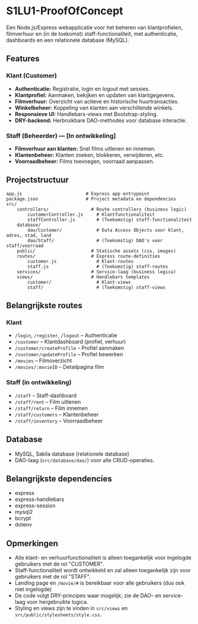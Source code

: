 

# S1LU1-ProofOfConcept

Een Node.js/Express webapplicatie voor het beheren van klantprofielen, filmverhuur en (in de toekomst) staff-functionaliteit, met authenticatie, dashboards en een relationele database (MySQL).

## Features

### Klant (Customer)
- **Authenticatie:** Registratie, login en logout met sessies.
- **Klantprofiel:** Aanmaken, bekijken en updaten van klantgegevens.
- **Filmverhuur:** Overzicht van actieve en historische huurtransacties.
- **Winkelbeheer:** Koppeling van klanten aan verschillende winkels.
- **Responsieve UI:** Handlebars-views met Bootstrap-styling.
- **DRY-backend:** Herbruikbare DAO-methodes voor database interactie.

### Staff (Beheerder) — [In ontwikkeling]
- **Filmverhuur aan klanten:** Snel films uitlenen en innemen.
- **Klantenbeheer:** Klanten zoeken, blokkeren, verwijderen, etc.
- **Voorraadbeheer:** Films toevoegen, voorraad aanpassen.

## Projectstructuur

```
app.js                        # Express app entrypoint
package.json                  # Project metadata en dependencies
src/
	controllers/                # Route controllers (business logic)
		customerController.js     # Klantfunctionaliteit
		staffController.js        # (Toekomstig) staff-functionaliteit
	database/
		dao/Customer/             # Data Access Objects voor klant, adres, stad, land
		dao/Staff/                # (Toekomstig) DAO's voor staff/voorraad
	public/                     # Statische assets (css, images)
	routes/                     # Express route-definities
		customer.js               # Klant-routes
		staff.js                  # (Toekomstig) staff-routes
	services/                   # Service-laag (business logica)
	views/                      # Handlebars templates
		customer/                 # Klant-views
		staff/                    # (Toekomstig) staff-views
```

## Belangrijkste routes

### Klant
- `/login`, `/register`, `/logout` – Authenticatie
- `/customer` – Klantdashboard (profiel, verhuur)
- `/customer/createProfile` – Profiel aanmaken
- `/customer/updateProfile` – Profiel bewerken
- `/movies` – Filmoverzicht
- `/movies/:movieID` – Detailpagina film

### Staff (in ontwikkeling)
- `/staff` – Staff-dashboard
- `/staff/rent` – Film uitlenen
- `/staff/return` – Film innemen
- `/staff/customers` – Klantenbeheer
- `/staff/inventory` – Voorraadbeheer

## Database

- MySQL, Sakila database (relationele database)
- DAO-laag (`src/database/dao/`) voor alle CRUD-operaties.

## Belangrijkste dependencies

- express
- express-handlebars
- express-session
- mysql2
- bcrypt
- dotenv

## Opmerkingen

- Alle klant- en verhuurfunctionaliteit is alleen toegankelijk voor ingelogde gebruikers met de rol "CUSTOMER".
- Staff-functionaliteit wordt ontwikkeld en zal alleen toegankelijk zijn voor gebruikers met de rol "STAFF".
- Landing page en `/movie/#` is bereikbaar voor alle gebruikers (dus ook niet ingelogde)
- De code volgt DRY-principes waar mogelijk; zie de DAO- en service-laag voor hergebruikte logica.
- Styling en views zijn te vinden in `src/views` en `src/public/stylesheets/style.css`.
